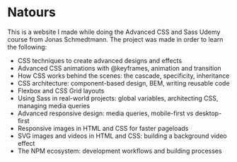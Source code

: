 # Natours

This is a website I made while doing the Advanced CSS and Sass Udemy course from Jonas Schmedtmann. The project was made in order to learn the following:

- CSS techniques to create advanced designs and effects
- Advanced CSS animations with @keyframes, animation and transition
- How CSS works behind the scenes: the cascade, specificity, inheritance
- CSS architecture: component-based design, BEM, writing reusable code
- Flexbox and CSS Grid layouts
- Using Sass in real-world projects: global variables, architecting CSS, managing media queries
- Advanced responsive design: media queries, mobile-first vs desktop-first
- Responsive images in HTML and CSS for faster pageloads
- SVG images and videos in HTML and CSS: building a background video effect
- The NPM ecosystem: development workflows and building processes
